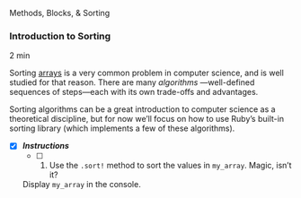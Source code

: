 Methods, Blocks, & Sorting

### Introduction to Sorting

2 min

Sorting [arrays](https://www.codecademy.com/resources/docs/ruby/arrays) is a very common problem in computer science, and is well studied for that reason. There are many _algorithms_ —well-defined sequences of steps—each with its own trade-offs and advantages.

Sorting algorithms can be a great introduction to computer science as a theoretical discipline, but for now we’ll focus on how to use Ruby’s built-in sorting library (which implements a few of these algorithms).

- [x] ***Instructions***
    - [ ] 1. Use the `.sort!` method to sort the values in `my_array`. Magic, isn’t it?
    
    Display `my_array` in the console.